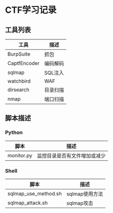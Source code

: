 # CTF学习记录

## 工具列表

| 工具         | 描述     |
| ------------ | -------- |
| BurpSuite    | 抓包     |
| CaptfEncoder | 编码解码 |
| sqlmap       | SQL注入  |
| watchbird    | WAF      |
| dirsearch    | 目录扫描 |
| nmap         | 端口扫描 |

## 脚本描述

### Python

| 脚本       | 描述                         |
| ---------- | ---------------------------- |
| monitor.py | 监控目录是否有文件增加或减少 |

### Shell

| 脚本                 | 描述           |
| -------------------- | -------------- |
| sqlmap_use_method.sh | sqlmap使用方法 |
| sqlmap_attack.sh     | sqlmap攻击     |